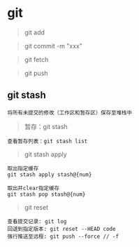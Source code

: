 # git

> git add

> git commit -m "xxx"

> git fetch 

> git push


## git stash

```
将所有未提交的修改（工作区和暂存区）保存至堆栈中
```

> 暂存：git stash 

```
查看暂存列表：git stash list
```

> git stash apply

```
取出指定缓存
git stash apply stash@{num}
```

```
取出并clear指定缓存
git stash pop stash@{num}
```
> git reset

```
查看提交记录: git log
回退到指定版本: git reset --HEAD code
强行推送至远程: git push --force // -f
```